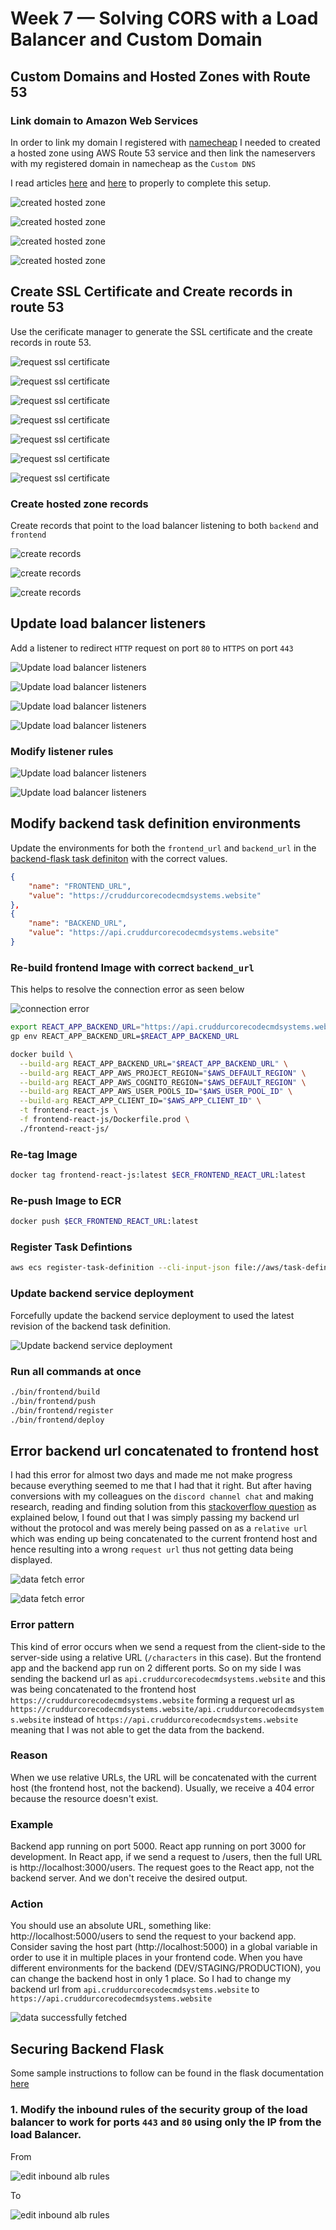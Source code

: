 # Week 7 — Solving CORS with a Load Balancer and Custom Domain

## Custom Domains and Hosted Zones with Route 53

### Link domain to Amazon Web Services

In order to link my domain I registered with [namecheap](namecheap.com) I needed to created a hosted zone using AWS Route 53 service and then link the nameservers with my registered domain in namecheap as the `Custom DNS`

I read articles [here](https://techgenix.com/namecheap-aws-ec2-linux/) and [here](https://www.namecheap.com/support/knowledgebase/article.aspx/10371/2208/how-do-i-link-my-domain-to-amazon-web-services/?psafe_param=1&gclid=Cj0KCQjwuLShBhC_ARIsAFod4fIRfkCKnkNl1Cv5R9N4XX72JYeKck-YHvhgUi3XNPQ5ZYDHB5zeKc8aAk8iEALw_wcB) to properly to complete this setup.

![created hosted zone](./assets/week-7/created_hosted_zone1.png)

![created hosted zone](./assets/week-7/created_hosted_zone2.png)

![created hosted zone](./assets/week-7/created_hosted_zone3_record_set.png)

![created hosted zone](./assets/week-7/nameservers.png)

## Create SSL Certificate and Create records in route 53

Use the cerificate manager to generate the SSL certificate and the create records in route 53.

![request ssl certificate](./assets/week-7/request_certificate1.png)

![request ssl certificate](./assets/week-7/request_certificate2.png)

![request ssl certificate](./assets/week-7/request_certificate3.png)

![request ssl certificate](./assets/week-7/request_certificate4.png)

![request ssl certificate](./assets/week-7/request_certificate5_create_records.png)

![request ssl certificate](./assets/week-7/request_certificate6_create_records.png)

![request ssl certificate](./assets/week-7/request_certificate7.png)

### Create hosted zone records

Create records that point to the load balancer listening to both `backend` and `frontend`

![create records](./assets/week-7/create_record_point_to_lb.png)

![create records](./assets/week-7/create_record_point_to_lb2.png)

![create records](./assets/week-7/create_record_point_to_lb3.png)

## Update load balancer listeners

Add a listener to redirect `HTTP` request on port `80` to `HTTPS` on port `443`

![Update load balancer listeners](./assets/week-7/update_lb_listeners1.png)

![Update load balancer listeners](./assets/week-7/update_lb_listeners2.png)

![Update load balancer listeners](./assets/week-7/update_lb_listeners3.png)

![Update load balancer listeners](./assets/week-7/update_lb_listeners4.png)

### Modify listener rules

![Update load balancer listeners](./assets/week-7/update_lb_listeners5_modify_rules.png)

![Update load balancer listeners](./assets/week-7/update_lb_listeners6_modify_rules.png)

## Modify backend task definition environments

Update the environments for both the `frontend_url` and `backend_url` in the [backend-flask task definiton](../aws/task-definitions/backend-flask.json) with the correct values.

```json
{
    "name": "FRONTEND_URL",
    "value": "https://cruddurcorecodecmdsystems.website"
},
{
    "name": "BACKEND_URL",
    "value": "https://api.cruddurcorecodecmdsystems.website"
}
```

### Re-build frontend Image with correct `backend_url`

This helps to resolve the connection error as seen below

![connection error](./assets/week-7/connection_error.png)


```sh
export REACT_APP_BACKEND_URL="https://api.cruddurcorecodecmdsystems.website"
gp env REACT_APP_BACKEND_URL=$REACT_APP_BACKEND_URL
```

```sh
docker build \
  --build-arg REACT_APP_BACKEND_URL="$REACT_APP_BACKEND_URL" \
  --build-arg REACT_APP_AWS_PROJECT_REGION="$AWS_DEFAULT_REGION" \
  --build-arg REACT_APP_AWS_COGNITO_REGION="$AWS_DEFAULT_REGION" \
  --build-arg REACT_APP_AWS_USER_POOLS_ID="$AWS_USER_POOL_ID" \
  --build-arg REACT_APP_CLIENT_ID="$AWS_APP_CLIENT_ID" \
  -t frontend-react-js \
  -f frontend-react-js/Dockerfile.prod \
  ./frontend-react-js/
```

### Re-tag Image

```sh
docker tag frontend-react-js:latest $ECR_FRONTEND_REACT_URL:latest
```

### Re-push Image to ECR

```sh
docker push $ECR_FRONTEND_REACT_URL:latest
```

### Register Task Defintions

```sh
aws ecs register-task-definition --cli-input-json file://aws/task-definitions/frontend-react-js.json
```

### Update backend service deployment

Forcefully update the backend service deployment to used the latest revision of the backend task definition.

![Update backend service deployment](./assets/week-7/update_backend_service_deployment.png)

### Run all commands at once

```sh
./bin/frontend/build
./bin/frontend/push
./bin/frontend/register
./bin/frontend/deploy
```


## Error backend url concatenated to frontend host

I had this error for almost two days and made me not make progress because everything seemed to me that I had that it right. But after having conversions with my colleagues on the `discord channel chat` and making research, reading and finding solution from this [stackoverflow question](https://stackoverflow.com/questions/73168767/why-doesnt-the-fetch-api-call-my-api-endpoint-i-created-in-express) as explained below, I found out that I was simply passing my backend url without the protocol and was merely being passed on as a `relative url` which was ending up being concatenated to the current frontend host and hence resulting into a wrong `request url` thus not getting data being displayed.

![data fetch error](./assets/week-7/syntax_error.png)

![data fetch error](./assets/week-7/network_request.png)

### Error pattern

This kind of error occurs when we send a request from the client-side to the server-side using a relative URL (`/characters` in this case). But the frontend app and the backend app run on 2 different ports. So on my side I was sending the backend url as `api.cruddurcorecodecmdsystems.website` and this was being concatenated to the frontend host `https://cruddurcorecodecmdsystems.website` forming a request url as `https://cruddurcorecodecmdsystems.website/api.cruddurcorecodecmdsystems.website` instead of `https://api.cruddurcorecodecmdsystems.website` meaning that I was not able to get the data from the backend.

### Reason

When we use relative URLs, the URL will be concatenated with the current host (the frontend host, not the backend). Usually, we receive a 404 error because the resource doesn't exist.

### Example

Backend app running on port 5000. React app running on port 3000 for development. In React app, if we send a request to /users, then the full URL is http://localhost:3000/users. The request goes to the React app, not the backend server. And we don't receive the desired output.

### Action

You should use an absolute URL, something like: http://localhost:5000/users to send the request to your backend app. Consider saving the host part (http://localhost:5000) in a global variable in order to use it in multiple places in your frontend code. When you have different environments for the backend (DEV/STAGING/PRODUCTION), you can change the backend host in only 1 place. So I had to change my backend url from `api.cruddurcorecodecmdsystems.website` to `https://api.cruddurcorecodecmdsystems.website`


![data successfully fetched](./assets/week-7/data_displayed.png)


## Securing Backend Flask

Some sample instructions to follow can be found in the flask documentation [here](https://flask.palletsprojects.com/en/2.2.x/debugging/)

### 1. Modify the inbound rules of the security group of the load balancer to work for ports `443` and `80` using only the IP from the load Balancer.

From

![edit inbound alb rules](./assets/week-7/edit_inbound_alb_rules1.png)

To

![edit inbound alb rules](./assets/week-7/edit_inbound_alb_rules2.png)


